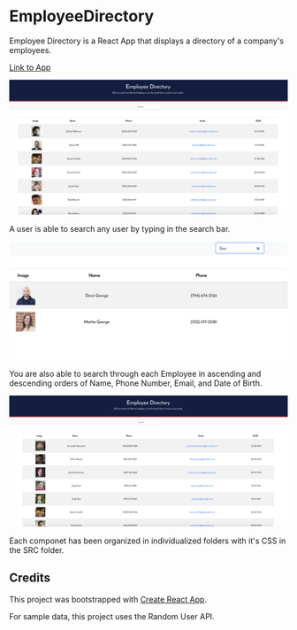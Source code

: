 # EmployeeDirectory

Employee Directory is a React App that displays a directory of a company's employees.

<a href="https://cryptic-reaches-26859.herokuapp.com/">Link to App</a>

<img src="https://github.com/csbryant/EmployeeDirectory/blob/main/public/ScreenShots/Screen%20Shot%202020-11-08%20at%204.03.29%20PM.png?raw=true" />

A user is able to search any user by typing in the search bar.

<img src="https://github.com/csbryant/EmployeeDirectory/blob/main/public/ScreenShots/Screen%20Shot%202020-11-08%20at%204.04.26%20PM.png?raw=true" />

You are also able to search through each Employee in ascending and descending orders of Name, Phone Number, Email, and Date of Birth.

<img src="https://github.com/csbryant/EmployeeDirectory/blob/main/public/ScreenShots/Screen%20Shot%202020-11-08%20at%204.03.51%20PM.png" />

Each componet has been organized in individualized folders with it's CSS in the SRC folder.

## Credits

This project was bootstrapped with [Create React App](https://github.com/facebook/create-react-app).

For sample data, this project uses the Random User API.

